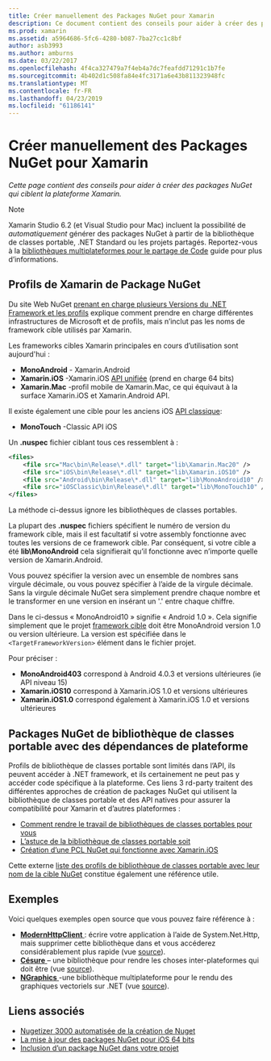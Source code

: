 ```yaml
---
title: Créer manuellement des Packages NuGet pour Xamarin
description: Ce document contient des conseils pour aider à créer des packages NuGet qui ciblent la plateforme Xamarin. Il décrit des profils de Xamarin de package NuGet, packages NuGet de bibliothèque de classes portable avec des dépendances de plateforme et des liens vers divers exemples open source.
ms.prod: xamarin
ms.assetid: a5964686-5fc6-4280-b087-7ba27cc1c8bf
author: asb3993
ms.author: amburns
ms.date: 03/22/2017
ms.openlocfilehash: 4f4ca327479a7f4eb4a7dc7feafdd71291c1b7fe
ms.sourcegitcommit: 4b402d1c508fa84e4fc3171a6e43b811323948fc
ms.translationtype: MT
ms.contentlocale: fr-FR
ms.lasthandoff: 04/23/2019
ms.locfileid: "61186141"
---
```

# <a name="manually-creating-nuget-packages-for-xamarin"></a>Créer manuellement des Packages NuGet pour Xamarin

_Cette page contient des conseils pour aider à créer des packages NuGet qui ciblent la plateforme Xamarin._

> [!NOTE]
> Xamarin Studio 6.2 (et Visual Studio pour Mac) incluent la possibilité de _automatiquement_ générer des packages NuGet à partir de la bibliothèque de classes portable, .NET Standard ou les projets partagés. Reportez-vous à la [bibliothèques multiplateformes pour le partage de Code](~/cross-platform/app-fundamentals/nuget-multiplatform-libraries/index.md) guide pour plus d’informations.

## <a name="nuget-package-xamarin-profiles"></a>Profils de Xamarin de Package NuGet

Du site Web NuGet [prenant en charge plusieurs Versions du .NET Framework et les profils](https://docs.nuget.org/create/enforced-package-conventions) explique comment prendre en charge différentes infrastructures de Microsoft et de profils, mais n’inclut pas les noms de framework cible utilisés par Xamarin.

Les frameworks cibles Xamarin principales en cours d’utilisation sont aujourd'hui :

* **MonoAndroid** - Xamarin.Android
* **Xamarin.iOS** -Xamarin.iOS [API unifiée](~/cross-platform/macios/unified/index.md) (prend en charge 64 bits)
* **Xamarin.Mac** -profil mobile de Xamarin.Mac, ce qui équivaut à la surface Xamarin.iOS et Xamarin.Android API.

Il existe également une cible pour les anciens iOS [API classique](~/cross-platform/macios/unified/index.md):

* **MonoTouch** -Classic API iOS

Un **.nuspec** fichier ciblant tous ces ressemblent à :

```xml
<files>
    <file src="Mac\bin\Release\*.dll" target="lib\Xamarin.Mac20" />
    <file src="iOS\bin\Release\*.dll" target="lib\Xamarin.iOS10" />
    <file src="Android\bin\Release\*.dll" target="lib\MonoAndroid10" />
    <file src="iOSClassic\bin\Release\*.dll" target="lib\MonoTouch10" />
</files>
```

La méthode ci-dessus ignore les bibliothèques de classes portables.

La plupart des **.nuspec** fichiers spécifient le numéro de version du framework cible, mais il est facultatif si votre assembly fonctionne avec toutes les versions de ce framework cible. Par conséquent, si votre cible a été **lib\MonoAndroid** cela signifierait qu’il fonctionne avec n’importe quelle version de Xamarin.Android.

Vous pouvez spécifier la version avec un ensemble de nombres sans virgule décimale, ou vous pouvez spécifier à l’aide de la virgule décimale. Sans la virgule décimale NuGet sera simplement prendre chaque nombre et le transformer en une version en insérant un '.' entre chaque chiffre.

Dans le ci-dessus « MonoAndroid10 » signifie « Android 1.0 ». Cela signifie simplement que le projet [framework cible](~/android/app-fundamentals/android-api-levels.md) doit être MonoAndroid version 1.0 ou version ultérieure. La version est spécifiée dans le `<TargetFrameworkVersion>` élément dans le fichier projet.

Pour préciser :

- **MonoAndroid403** correspond à Android 4.0.3 et versions ultérieures (ie API niveau 15)
- **Xamarin.iOS10** correspond à Xamarin.iOS 1.0 et versions ultérieures
- **Xamarin.iOS1.0** correspond également à Xamarin.iOS 1.0 et versions ultérieures

## <a name="pcl-nugets-with-platform-dependencies"></a>Packages NuGet de bibliothèque de classes portable avec des dépendances de plateforme

Profils de bibliothèque de classes portable sont limités dans l’API, ils peuvent accéder à .NET framework, et ils certainement ne peut pas y accéder code spécifique à la plateforme. Ces liens 3 rd-party traitent des différentes approches de création de packages NuGet qui utilisent la bibliothèque de classes portable et des API natives pour assurer la compatibilité pour Xamarin et d’autres plateformes :

- [Comment rendre le travail de bibliothèques de classes portables pour vous](http://blogs.msdn.com/b/dsplaisted/archive/2012/08/27/how-to-make-portable-class-libraries-work-for-you.aspx)
- [L’astuce de la bibliothèque de classes portable soit](http://log.paulbetts.org/the-bait-and-switch-pcl-trick/)
- [Création d’une PCL NuGet qui fonctionne avec Xamarin.iOS](http://www.jimbobbennett.io/creating-a-nuget-pcl-that-works-with-xamarin-ios/)

Cette externe [liste des profils de bibliothèque de classes portable avec leur nom de la cible NuGet](http://embed.plnkr.co/03ck2dCtnJogBKHJ9EjY) constitue également une référence utile.

## <a name="examples"></a>Exemples

Voici quelques exemples open source que vous pouvez faire référence à :

- [**ModernHttpClient** ](https://www.nuget.org/packages/modernhttpclient/) : écrire votre application à l’aide de System.Net.Http, mais supprimer cette bibliothèque dans et vous accéderez considérablement plus rapide (vue [source](https://github.com/paulcbetts/ModernHttpClient)).
- [**Césure** ](https://www.nuget.org/packages/Splat/) – une bibliothèque pour rendre les choses inter-plateformes qui doit être (vue [source](https://github.com/paulcbetts/Splat)).
- [**NGraphics** ](https://www.nuget.org/packages/NGraphics/) -une bibliothèque multiplateforme pour le rendu des graphiques vectoriels sur .NET (vue [source](https://github.com/praeclarum/NGraphics/blob/master/NGraphics.nuspec)).

## <a name="related-links"></a>Liens associés

- [Nugetizer 3000 automatisée de la création de Nuget](~/cross-platform/app-fundamentals/nuget-multiplatform-libraries/index.md)
- [La mise à jour des packages NuGet pour iOS 64 bits](https://blog.xamarin.com/how-to-update-nuget-packages-for-64-bit/)
- [Inclusion d’un package NuGet dans votre projet](https://docs.microsoft.com/visualstudio/mac/nuget-walkthrough)
